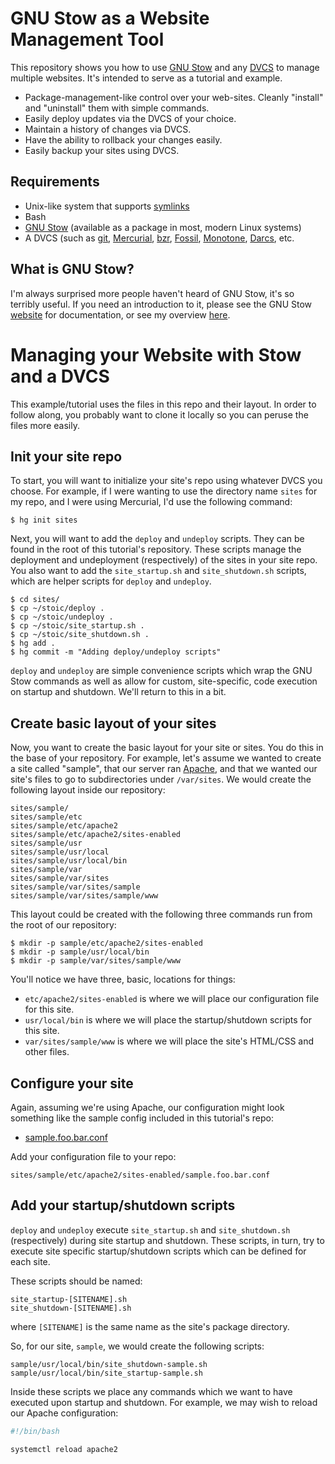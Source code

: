 # GNU Stow as a Website Management Tool

This repository shows you how to use [GNU Stow](https://www.gnu.org/software/stow/)
and any [DVCS](https://en.wikipedia.org/wiki/Distributed_version_control) to
manage multiple websites. It's intended to serve as a tutorial and example.

* Package-management-like control over your web-sites. Cleanly "install" and
"uninstall" them with simple commands.
* Easily deploy updates via the DVCS of your choice.
* Maintain a history of changes via DVCS.
* Have the ability to rollback your changes easily.
* Easily backup your sites using DVCS.

## Requirements

* Unix-like system that supports [symlinks](https://en.wikipedia.org/wiki/Symbolic_link)
* Bash
* [GNU Stow](https://www.gnu.org/software/stow/) (available as a package in
most, modern Linux systems)
* A DVCS (such as [git](https://git-scm.com/), [Mercurial](https://www.mercurial-scm.org/),
[bzr](http://bazaar.canonical.com/en/), [Fossil](http://www.fossil-scm.org/),
[Monotone](http://www.monotone.ca/), [Darcs](http://darcs.net/), etc.

## What is GNU Stow?

I'm always surprised more people haven't heard of GNU Stow, it's so terribly
useful. If you need an introduction to it, please see the GNU Stow
[website](https://www.gnu.org/software/stow/) for documentation, or see my
overview [here](WHAT_IS_STOW.md).

# Managing your Website with Stow and a DVCS

This example/tutorial uses the files in this repo and their layout. In order
to follow along, you probably want to clone it locally so you can peruse the
files more easily.

## Init your site repo

To start, you will want to initialize your site's repo using whatever DVCS you
choose. For example, if I were wanting to use the directory name `sites` for
my repo, and I were using Mercurial, I'd use the following command:

```
$ hg init sites
```

Next, you will want to add the `deploy` and `undeploy` scripts. They can be
found in the root of this tutorial's repository. These scripts manage the
deployment and undeployment (respectively) of the sites in your site repo. You
also want to add the `site_startup.sh` and `site_shutdown.sh` scripts, which
are helper scripts for `deploy` and `undeploy`.

```
$ cd sites/
$ cp ~/stoic/deploy .
$ cp ~/stoic/undeploy .
$ cp ~/stoic/site_startup.sh .
$ cp ~/stoic/site_shutdown.sh .
$ hg add .
$ hg commit -m "Adding deploy/undeploy scripts"
```

`deploy` and `undeploy` are simple convenience scripts which wrap the GNU Stow
commands as well as allow for custom, site-specific, code execution on startup
and shutdown. We'll return to this in a bit.

## Create basic layout of your sites

Now, you want to create the basic layout for your site or sites. You do this
in the base of your repository. For example, let's assume we wanted to create
a site called "sample", that our server ran [Apache](http://www.apache.org/),
and that we wanted our site's files to go to subdirectories under `/var/sites`.
We would create the following layout inside our repository:

```
sites/sample/
sites/sample/etc
sites/sample/etc/apache2
sites/sample/etc/apache2/sites-enabled
sites/sample/usr
sites/sample/usr/local
sites/sample/usr/local/bin
sites/sample/var
sites/sample/var/sites
sites/sample/var/sites/sample
sites/sample/var/sites/sample/www
```

This layout could be created with the following three commands run from the
root of our repository:

```
$ mkdir -p sample/etc/apache2/sites-enabled
$ mkdir -p sample/usr/local/bin
$ mkdir -p sample/var/sites/sample/www
```

You'll notice we have three, basic, locations for things:

* `etc/apache2/sites-enabled` is where we will place our configuration file
for this site.
* `usr/local/bin` is where we will place the startup/shutdown scripts for this
site.
* `var/sites/sample/www` is where we will place the site's HTML/CSS and other
files.

## Configure your site

Again, assuming we're using Apache, our configuration might look something
like the sample config included in this tutorial's repo:

* [sample.foo.bar.conf](sample/etc/apache2/sites-enabled/sample.foo.bar.conf)

Add your configuration file to your repo:

```
sites/sample/etc/apache2/sites-enabled/sample.foo.bar.conf
```

## Add your startup/shutdown scripts

`deploy` and `undeploy` execute `site_startup.sh` and `site_shutdown.sh`
(respectively) during site startup and shutdown. These scripts, in turn, try
to execute site specific startup/shutdown scripts which can be defined for
each site.

These scripts should be named:

```
site_startup-[SITENAME].sh
site_shutdown-[SITENAME].sh
```

where `[SITENAME]` is the same name as the site's package directory.

So, for our site, `sample`, we would create the following scripts:

```
sample/usr/local/bin/site_shutdown-sample.sh
sample/usr/local/bin/site_startup-sample.sh
```

Inside these scripts we place any commands which we want to have executed upon
startup and shutdown. For example, we may wish to reload our Apache
configuration:

```bash
#!/bin/bash

systemctl reload apache2
```
